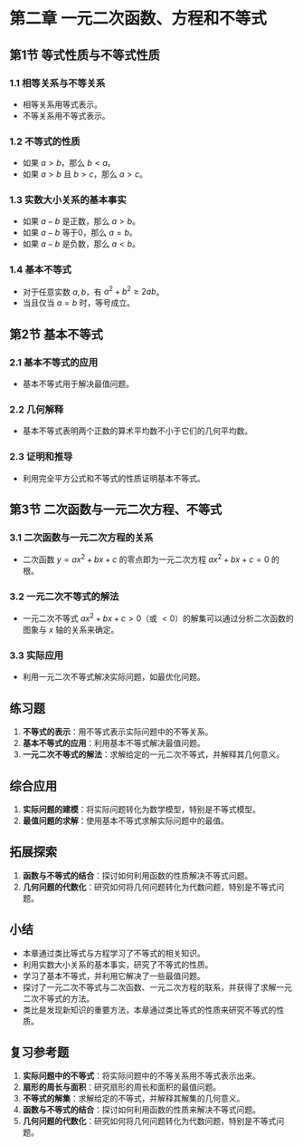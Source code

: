 # 第二章 一元二次函数、方程和不等式

## 第1节 等式性质与不等式性质

### 1.1 相等关系与不等关系
- 相等关系用等式表示。
- 不等关系用不等式表示。

### 1.2 不等式的性质
- 如果 $a > b$，那么 $b < a$。
- 如果 $a > b$ 且 $b > c$，那么 $a > c$。

### 1.3 实数大小关系的基本事实
- 如果 $a - b$ 是正数，那么 $a > b$。
- 如果 $a - b$ 等于0，那么 $a = b$。
- 如果 $a - b$ 是负数，那么 $a < b$。

### 1.4 基本不等式
- 对于任意实数 $a, b$，有 $a^2 + b^2 \geq 2ab$。
- 当且仅当 $a = b$ 时，等号成立。

## 第2节 基本不等式

### 2.1 基本不等式的应用
- 基本不等式用于解决最值问题。

### 2.2 几何解释
- 基本不等式表明两个正数的算术平均数不小于它们的几何平均数。

### 2.3 证明和推导
- 利用完全平方公式和不等式的性质证明基本不等式。

## 第3节 二次函数与一元二次方程、不等式

### 3.1 二次函数与一元二次方程的关系
- 二次函数 $y = ax^2 + bx + c$ 的零点即为一元二次方程 $ax^2 + bx + c = 0$ 的根。

### 3.2 一元二次不等式的解法
- 一元二次不等式 $ax^2 + bx + c > 0$（或 $< 0$）的解集可以通过分析二次函数的图象与 $x$ 轴的关系来确定。

### 3.3 实际应用
- 利用一元二次不等式解决实际问题，如最优化问题。

## 练习题

1. **不等式的表示**：用不等式表示实际问题中的不等关系。
2. **基本不等式的应用**：利用基本不等式解决最值问题。
3. **一元二次不等式的解法**：求解给定的一元二次不等式，并解释其几何意义。

## 综合应用

1. **实际问题的建模**：将实际问题转化为数学模型，特别是不等式模型。
2. **最值问题的求解**：使用基本不等式求解实际问题中的最值。

## 拓展探索

1. **函数与不等式的结合**：探讨如何利用函数的性质解决不等式问题。
2. **几何问题的代数化**：研究如何将几何问题转化为代数问题，特别是不等式问题。

## 小结

- 本章通过类比等式与方程学习了不等式的相关知识。
- 利用实数大小关系的基本事实，研究了不等式的性质。
- 学习了基本不等式，并利用它解决了一些最值问题。
- 探讨了一元二次不等式与二次函数、一元二次方程的联系，并获得了求解一元二次不等式的方法。
- 类比是发现新知识的重要方法，本章通过类比等式的性质来研究不等式的性质。

## 复习参考题

1. **实际问题中的不等式**：将实际问题中的不等关系用不等式表示出来。
2. **扇形的周长与面积**：研究扇形的周长和面积的最值问题。
3. **不等式的解集**：求解给定的不等式，并解释其解集的几何意义。
4. **函数与不等式的结合**：探讨如何利用函数的性质来解决不等式问题。
5. **几何问题的代数化**：研究如何将几何问题转化为代数问题，特别是不等式问题。